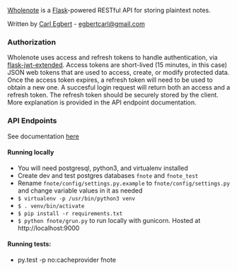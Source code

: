 [Wholenote](https://wholenoteapp.com "Wholenote") is a [Flask](http://flask.pocoo.org "Flask")-powered RESTful API for storing plaintext notes.

Written by [Carl Egbert](http://www.carlegbert.com) - [egbertcarl@gmail.com](mailto:egbertcarl@gmail)


### Authorization

Wholenote uses access and refresh tokens to handle authentication, via [flask-jwt-extended](https://github.com/vimalloc/flask-jwt-extended).
Access tokens are short-lived (15 minutes, in this case) JSON web tokens that are used to access, create, or modify protected data.
Once the access token expires, a refresh token will need to be used to obtain a new one. A succesful login request will return both an access
and a refresh token. The refresh token should be securely stored by the client. More explanation is provided in the API endpoint documentation.

### API Endpoints

See documentation [here](API_ENDPOINTS.md)


#### Running locally
* You will need postgresql, python3, and virtualenv installed
* Create dev and test postgres databases `fnote` and `fnote_test`
* Rename `fnote/config/settings.py.example` to `fnote/config/settings.py` and change variable values in it as needed
* `$ virtualenv -p /usr/bin/python3 venv`
* `$ . venv/bin/activate`
* `$ pip install -r requirements.txt`
* `$ python fnote/grun.py` to run locally with gunicorn. Hosted at http://localhost:9000

#### Running tests:

* py.test -p no:cacheprovider fnote
